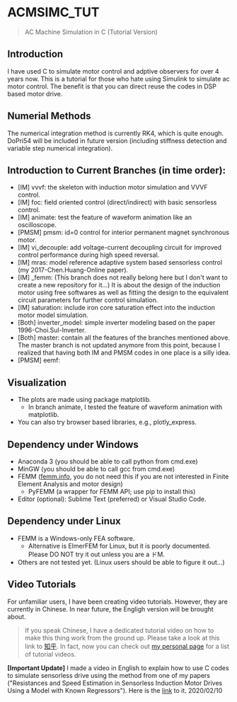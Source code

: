 # ACMSIMC_TUT
> AC Machine Simulation in C (Tutorial Version)

## Introduction
I have used C to simulate motor control and adptive observers for over 4 years now.
This is a tutorial for those who hate using Simulink to simulate ac motor control.
The benefit is that you can direct reuse the codes in DSP based motor drive.

## Numerial Methods
The numerical integration method is currently RK4, which is quite enough. 
DoPri54 will be included in future version (including stiffness detection and variable step numerical integration).

## Introduction to Current Branches (in time order):
- [IM] vvvf: the skeleton with induction motor simulation and VVVF control.
- [IM] foc: field oriented control (direct/indirect) with basic sensorless control.
- [IM] animate: test the feature of waveform animation like an oscilloscope.
- [PMSM] pmsm: id=0 control for interior permanent magnet synchronous motor.
- [IM] vi_decouple: add voltage-current decoupling circuit for improved control performance during high speed reversal.
- [IM] mras: model reference adaptive system based sensorless control (my 2017-Chen.Huang-Online paper).
- [IM] \_femm: (This branch does not really belong here but I don't want to create a new repository for it...) It is about the design of the induction motor using free softwares as well as fitting the design to the equivalent circuit parameters for further control simulation.
- [IM] saturation: include iron core saturation effect into the induction motor model simulation.
- [Both] inverter_model: simple inverter modeling based on the paper 1996-Choi.Sul-Inverter.
- [Both] master: contain all the features of the branches mentioned above. The master branch is not updated anymore from this point, because I realized that having both IM and PMSM codes in one place is a silly idea.
- [PMSM] eemf: 

## Visualization
- The plots are made using package matplotlib. 
    - In branch animate, I tested the feature of waveform animation with matplotlib.
- You can also try browser based libraries, e.g., plotly_express.

## Dependency under Windows
- Anaconda 3 (you should be able to call python from cmd.exe)
- MinGW (you should be able to call gcc from cmd.exe)
- FEMM ([femm.info](http://www.femm.info/wiki/HomePage), you do not need this if you are not interested in Finite Element Analysis and motor design)
  - PyFEMM (a wrapper for FEMM API; use pip to install this)
- Editor (optional): Sublime Text (preferred) or Visual Studio Code.

## Dependency under Linux
- FEMM is a Windows-only FEA software. 
    - Alternative is ElmerFEM for Linux, but it is poorly documented. Please DO NOT try it out unless you are a ドM.
- Others are not tested yet. (Linux users should be able to figure it out...)

## Video Tutorials
For unfamiliar users, I have been creating video tutorials. However, they are currently in Chinese. 
In near future, the Engligh version will be brought about. 

> If you speak Chinese, I have a dedicated tutorial video on how to make this thing work from the ground up.
> Please take a look at this link to [知乎](https://zhuanlan.zhihu.com/p/64445558).
> In fact, now you can check out [my personal page](https://horychen.github.io) for a list of tutorial videos.

**[Important Update]** I made a video in English to explain how to use C codes to simulate sensorless drive using the method from one of my papers ("Resistances and Speed Estimation in Sensorless Induction Motor Drives Using a Model with Known Regressors"). Here is the [link]() to it. 2020/02/10


